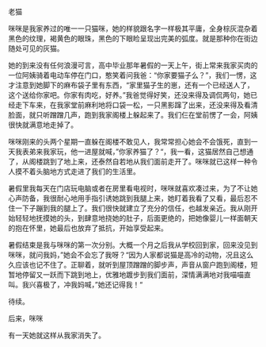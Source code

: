 老猫

咪咪是我家养过的唯一一只猫咪，她的样貌跟名字一样极其平庸，全身棕灰混杂着黑色的纹理，褐黄色的眼珠，黑色的下眼睑呈现出完美的弧度。就是那种你在街边随处可见的灰猫。

她的到来没有任何浪漫可言，高中毕业那年暑假的一天上午，街上常来我家买肉的一位阿姨骑着电动车停在门口，憨笑着问我爸：“你家要猫子么？”，我们一愣，这才注意到她脚下的麻布袋子里有东西，“家里猫子生的崽，还有一个已经送人了，这个送给你家吧。你家有肉吃，好养。”我爸觉得好笑，还没来得及调侃两句，她已经走下车来，在我家堂前麻利地将口袋一松，一只黑影蹿了出来，还没来得及看清脸面，就只听蹭蹭几声，跑到我家阁楼上躲起来了。我们仨在堂前愣了一会，阿姨很快就满意地走掉了。

咪咪刚来的头两个星期一直躲在阁楼不敢见人，我常常担心她会不会饿死，直到一天我表弟来我家玩，他一进屋就喊，”你家养猫了？“，我一看，这猫居然自己想通了，从阁楼跳到了地上来，还泰然自若地从我们面前走开了。咪咪就已这样一种令人摸不着头脑地方式走进了我们的生活里。

暑假里我每天在门店玩电脑或者在房里看电视时，咪咪就喜欢凑过来，为了不让她心声防备，我很耐心地用手指引诱她跳到我腿上来，她盯着我看了又看，最后忍不住一下子蹦到我的腿上了。我们很快就建立了充分的信任，也越发亲近。我从刚开始轻轻地抚摸她的头，到肆意地挠她的肚子，后面更绝的，把她像婴儿一样面朝天的抱在怀里，她最后也放弃了抵抗，开始享受起来。

暑假结束是我与咪咪的第一次分别。大概一个月之后我从学校回到家，回来没见到咪咪，就问我妈，”她会不会忘了我呀？“因为人家都说猫是高冷的动物，况且这么久应该也记不住了。正聊着，就听到屋顶蹭蹭的脚步声，声音从窗户跑到阁楼，短暂地停留又一跃而下跳到地上，优雅地踱步到我们面前，深情满满地对我喵喵直叫。我兴喜极了，冲我妈喊，”她还记得我！“

待续。



后来，咪咪

有一天她就这样从我家消失了。

